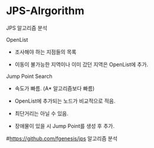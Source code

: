 # JPS-Alrgorithm
JPS 알고리즘 분석

OpenList
  - 조사해야 하는 지점들의 목록

  - 이동이 불가능한 지역이나 이미 갔던 지역은 OpenList에 추가.


Jump Point Search
  - 속도가 빠름.
     (A* 알고리즘보다 빠름)

  - OpenList에 추가되는 노드가 비교적으로 적음.

  - 최단거리는 아닐 수 있음.

  - 장애물이 있을 시 Jump Point를 생성 후 추가.


#https://github.com/fgenesis/jps
알고리즘 분석
